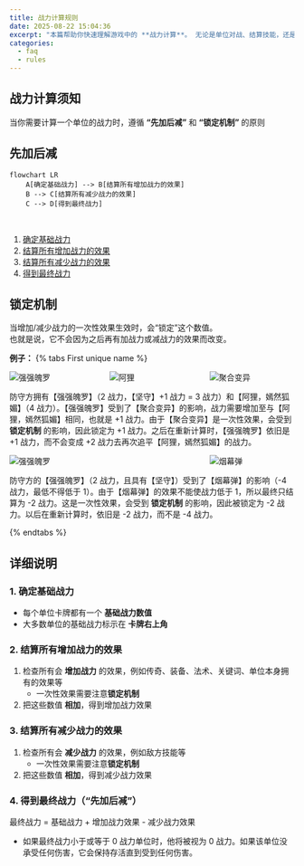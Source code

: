 ```yaml
---
title: 战力计算规则
date: 2025-08-22 15:04:36
excerpt: "本篇帮助你快速理解游戏中的 **战力计算**。 无论是单位对战、结算技能，还是进行比拼，都需要正确计算战力。"
categories:
  - faq
  - rules
---
```

## 战力计算须知
当你需要计算一个单位的战力时，遵循 **“先加后减”** 和 **“锁定机制”** 的原则

## 先加后减
```mermaid
flowchart LR
    A[确定基础战力] --> B[结算所有增加战力的效果]
    B --> C[结算所有减少战力的效果]
    C --> D[得到最终战力]
```
<br>

1. [确定基础战力](#1-确定基础战力)  
2. [结算所有增加战力的效果](#2-结算所有增加战力的效果)
3. [结算所有减少战力的效果](#3-结算所有减少战力的效果。)  
4. [得到最终战力](#4-得到最终战力)  

## 锁定机制
当增加/减少战力的一次性效果生效时，会“锁定”这个数值。  
也就是说，它不会因为之后再有加战力或减战力的效果而改变。

**例子：**
{% tabs First unique name %}
 
<!-- tab 加战力例子 -->

<div style="display:flex; justify-content:space-between; gap:10px;">
  <img src="https://pub-36fd2538ad9044c491ed55668a85f172.r2.dev/OGN-052.png" alt="强强魄罗" style="flex:1; max-width:150px; height:auto;"/>
  <img src="https://pub-36fd2538ad9044c491ed55668a85f172.r2.dev/OGN-066a.png" alt="阿狸" style="flex:1; max-width:150px; height:auto;"/>
  <img src="https://pub-36fd2538ad9044c491ed55668a85f172.r2.dev/OGN-108.png" alt="聚合变异" style="flex:1; max-width:150px; height:auto;"/>
</div>

防守方拥有【强强魄罗】（2 战力，【坚守】+1 战力 = 3 战力）和【阿狸，嫣然狐媚】（4 战力）。【强强魄罗】受到了【聚合变异】的影响，战力需要增加至与【阿狸，嫣然狐媚】相同，也就是 +1 战力。由于【聚合变异】是一次性效果，会受到 **锁定机制** 的影响，因此锁定为 +1 战力。之后在重新计算时，【强强魄罗】依旧是 +1 战力，而不会变成 +2 战力去再次追平【阿狸，嫣然狐媚】的战力。
 
<!-- endtab -->
 
<!-- tab 减战力例子-->
 
<div style="display:flex; justify-content:space-between; gap:10px;">
  <img src="https://pub-36fd2538ad9044c491ed55668a85f172.r2.dev/OGN-052.png" alt="强强魄罗" style="flex:1; max-width:150px; height:auto;"/>
  <img src="https://pub-36fd2538ad9044c491ed55668a85f172.r2.dev/OGN-093.png" alt="烟幕弹" style="flex:1; max-width:150px; height:auto;"/>
</div>

防守方的【强强魄罗】（2 战力，且具有【坚守】）受到了【烟幕弹】的影响（-4 战力，最低不得低于 1）。由于【烟幕弹】的效果不能使战力低于 1，所以最终只结算为 -2 战力。这是一次性效果，会受到 **锁定机制** 的影响，因此被锁定为 -2 战力。以后在重新计算时，依旧是 -2 战力，而不是 -4 战力。

<!-- endtab -->
 
{% endtabs %}


## 详细说明

### 1. 确定基础战力
- 每个单位卡牌都有一个 **基础战力数值**
- 大多数单位的基础战力标示在 **卡牌右上角**

### 2. 结算所有增加战力的效果
1. 检查所有会 **增加战力** 的效果，例如传奇、装备、法术、关键词、单位本身拥有的效果等
    - 一次性效果需要注意**锁定机制**
2. 把这些数值 **相加**，得到增加战力效果

### 3. 结算所有减少战力的效果
1. 检查所有会 **减少战力** 的效果，例如敌方技能等
    - 一次性效果需要注意**锁定机制**
2. 把这些数值 **相加**，得到减少战力效果

### 4. 得到最终战力（**“先加后减”**）
最终战力 = 基础战力 + 增加战力效果 - 减少战力效果
- 如果最终战力小于或等于 0 战力单位时，他将被视为 0 战力。如果该单位没承受任何伤害，它会保持存活直到受到任何伤害。